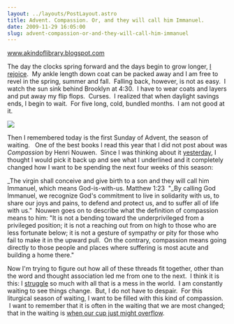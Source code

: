 ```yaml
---
layout: ../layouts/PostLayout.astro
title: Advent. Compassion. Or, and they will call him Immanuel.
date: 2009-11-29 16:05:00
slug: advent-compassion-or-and-they-will-call-him-immanuel
---
```


www.akindoflibrary.blogspot.com  
  
The day the clocks spring forward and the days begin to grow longer, [I rejoice](http://akindoflibrary.blogspot.com/2009/03/hope-is-good-thing-maybe-best-of-things.html).  My ankle length down coat can be packed away and I am free to revel in the spring, summer and fall.  Falling back, however, is not as easy.  I watch the sun sink behind Brooklyn at 4:30.  I have to wear coats and layers and put away my flip flops.  Curses.  I realized that when daylight savings ends, I begin to wait.  For five long, cold, bundled months.  I am not good at it.  
  

[![](http://www.wheaton.edu/HNGR/Images/Book%20Covers/compassion.gif)](http://www.wheaton.edu/HNGR/Images/Book%20Covers/compassion.gif)  

Then I remembered today is the first Sunday of Advent, the season of waiting.   One of the best books I read this year that I did not post about was _Compassion_ by Henri Nouwen.  Since I was thinking about it [yesterday](http://akindoflibrary.blogspot.com/2009/11/present.html), I thought I would pick it back up and see what I underlined and it completely changed how I want to be spending the next four weeks of this season:  
  
_The virgin shall conceive and give birth to a son and they will call him Immanuel, which means God-is-with-us. Matthew 1:23  "_By calling God Immanuel, we recognize God's commitment to live in solidarity with us, to share our joys and pains, to defend and protect us, and to suffer all of life with us."  Nouwen goes on to describe what the definition of compassion means to him: "It is not a bending toward the underprivileged from a privileged position; it is not a reaching out from on high to those who are less fortunate below; it is not a gesture of sympathy or pity for those who fail to make it in the upward pull.  On the contrary, compassion means going directly to those people and places where suffering is most acute and building a home there."  
  
Now I'm trying to figure out how all of these threads fit together, other than the word and thought association led me from one to the next.  I think it is this: I [struggle](http://akindoflibrary.blogspot.com/2008/12/advent-and-wanting-to-find-hope-in.html) so much with all that is a mess in the world.  I am constantly waiting to see things change.  But, I do not have to despair.  For this liturgical season of waiting, I want to be filled with this kind of compassion.  I want to remember that it is often in the waiting that we are most changed; that in the waiting is [when our cup just might overflow](http://akindoflibrary.blogspot.com/2008/12/good-and-true-nostalgia-and-longing.html).